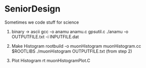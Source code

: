 # SeniorDesign
Sometimes we code stuff for science

1. binary -> ascii
gcc -o anamu anamu.c gpsutil.c
./anamu -o OUTPUTFILE.txt -i INPUTFILE.dat

2. Make Histogram
rootbuild -o muonHistogram muonHistogram.cc $ROOTLIBS
./muonHistogram OUTPUTFILE.txt (from step 2)

3. Plot Histogram
rt muonHistogramPlot.C
